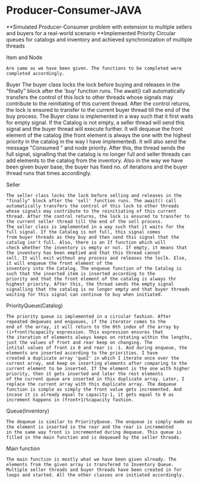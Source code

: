 # Producer-Consumer-JAVA

**Simulated Producer-Consumer problem with extension to multiple sellers and buyers for a real-world scenario
**Implemented Priority Circular queues for catalogs and inventory and achieved synchronization of multiple threads

Item and Node
	
	Are same as we have been given. The functions to be completed were completed accordingly.

Buyer
	The buyer class locks the lock before buying and releases in the "finally" block after the 'buy' function runs. The await() call
	automatically transfers the control of this lock to other threads whose signals may contribute to the reinitiating of this current
	thread. After the control returns, the lock is ensured to transfer to the current buyer thread till the end of the buy process.
	The Buyer class is implemented in a way such that it first waits for empty signal. If the Catalog is not empty, a seller
	thread will send this signal and the buyer thread will execute further. It will dequeue the front element of the catalog
	(the front element is always the one with the highest priority in the catalog in the way I have implemented). It will also 
	send the message "Consumed " and node priority. After this, the thread sends the full signal, signalling that the catalog is
	no longer full and seller threads can add elements to the catalog from the inventory. Also in the way we have been given buyer
	base, the buyer has fixed no. of iterations and the buyer thread runs that times accordingly.
	
Seller
	
	The seller class locks the lock before selling and releases in the "finally" block after the 'sell' function runs. The await() call
	automatically transfers the control of this lock to other threads whose signals may contribute to the reinitiating of this current
	thread. After the control returns, the lock is ensured to transfer to the current seller thread till the end of the sell process.
	The seller class is implemented in a way such that it waits for the full signal. If the Catalog is not full, this signal comes
	from buyer threads as they buy and then send this signal that the catalog isn't full. Also, there is an If function which will
	check whether the inventory is empty or not. If empty, it means that the inventory has been emptied and that this thread cannot
	sell. It will exit without any process and releases the loclk. Else, it will enqueue the front element of the
	inventory into the Catalog. The enqueue function of the Catalog is such that the inserted item is inserted according to the 
	priority and that the front element of the catalog is always thr highest priority. After this, the thread sends the empty signal
	signalling that the catalog is no longer empty and that buyer threads waiting for this signal can continue to buy when initiated.

PriorityQueue(Catalog)

	The priority queue is implemented in a circular fashion. After repeated dequeues and enqueues, if the iterator comes to the 	
	end of the array, it will return to the 0th index of the array by (i+front)%capacity expression. This expression ensures that
	the iteration of elements always keeps on rotating within the lengths, just the values of front and rear keep on changing. The 
	intital values of front is 0 and rear is -1. And during enqueue, the elements are inserted according to the priorities. I have 
	created a duplicate array 'que2' in which I iterate once over the current array, and keep on inserting elements after comparing to the
	current element to be inserted. If the element is the one with higher priority, then it gets inserted and later the rest elements
	of the current queue are inserted in this duplicate array. Later, I replace the current array with this duplicate array. The dequeue
	function is simple as simply the front value gets incremented. And incase it is already equal to capacity-1, it gets equal to 0 as
	increment happens in (front+1)%capacity fashion.

Queue(Inventory)

	The dequeue is similar to PriorityQueue. The enqueue is simply made as the element is inserted in the rear and the rear is incremented
	in the same way front is incremented during dequeue. This queue is filled in the main function and is dequeued by the seller threads.


Main function

	The main function is mostly what we have been given already. The elements from the given array is transfered to Inventory Queue.
	Multiple seller threads and buyer threads have been created in for loops and started. All the other classes are initiated accordingly.


